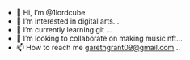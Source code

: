 - 👋 Hi, I’m @1lordcube
- 👀 I’m interested in digital arts...
- 🌱 I’m currently learning git ...
- 💞️ I’m looking to collaborate on making music nft...
- 📫 How to reach me garethgrant09@gmail.com...

<!---
1lordcube/1lordcube is a ✨ special ✨ repository because its `README.md` (this file) appears on your GitHub profile.
You can click the Preview link to take a look at your changes.
--->
